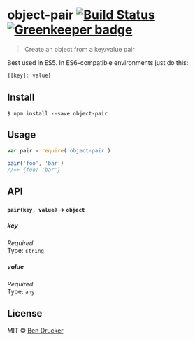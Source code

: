 # object-pair [![Build Status](https://travis-ci.org/bendrucker/object-pair.svg?branch=master)](https://travis-ci.org/bendrucker/object-pair) [![Greenkeeper badge](https://badges.greenkeeper.io/bendrucker/object-pair.svg)](https://greenkeeper.io/)

> Create an object from a key/value pair

Best used in ES5. In ES6-compatible environments just do this:

```js
{[key]: value}
```

## Install

```
$ npm install --save object-pair
```


## Usage

```js
var pair = require('object-pair')

pair('foo', 'bar')
//=> {foo: 'bar'}
```

## API

#### `pair(key, value)` -> `object`

##### key

*Required*  
Type: `string`

##### value

*Required*  
Type: `any`


## License

MIT © [Ben Drucker](http://bendrucker.me)
